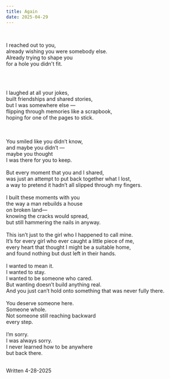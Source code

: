 ```yaml
---
title: Again
date: 2025-04-29
---
```


<br/> 

I reached out to you,
<br/> 
already wishing you were somebody else.
  <br/> 
Already trying to shape you
  <br/> 
for a hole you didn't fit.

<br/>
<br/> 

I laughed at all your jokes, 
<br/> 
built friendships and shared stories, 
 <br/> 
but I was somewhere else — 
 <br/> 
flipping through memories like a scrapbook, 
 <br/> 
hoping for one of the pages to stick. 

<br/> 
<br/> 
You smiled like you didn’t know, 
<br/> 
and maybe you didn’t — 
 <br/> 
maybe you thought 
 <br/> 
I was there for you to keep. 

<br/> 
<br/> 
But every moment that you and I shared, 
<br/> 
was just an attempt to put back together what I lost, 
 <br/> 
a way to pretend it hadn’t all slipped through my fingers. 
<br/> 
<br/> 
I built these moments with you 
<br/> 
the way a man rebuilds a house 
 <br/> 
on broken land— 
 <br/> 
knowing the cracks would spread, 
<br/> 
but still hammering the nails in anyway. 
<br/> 
<br/> 
This isn’t just to the girl who I happened to call mine. 
 <br/> 
It’s for every girl who ever caught a little piece of me, 
 <br/> 
every heart that thought I might be a suitable home, 
 <br/> 
and found nothing but dust left in their hands. 
<br/> 
<br/> 
I wanted to mean it. 
 <br/> 
I wanted to stay. 
 <br/> 
I wanted to be someone who cared. 
 <br/> 
But wanting doesn’t build anything real. 
 <br/> 
And you just can’t hold onto something that was never fully there. 
<br/> 
<br/> 
You deserve someone here. 
 <br/> 
Someone whole. 
 <br/> 
Not someone still reaching backward 
 <br/> 
every step. 
<br/> 
<br/> 
I’m sorry. 
<br/> 
I was always sorry. 
 <br/> 
I never learned how to be anywhere 
 <br/> 
but back there. 

 <br/> 
 <br/> 

Written 4-28-2025

